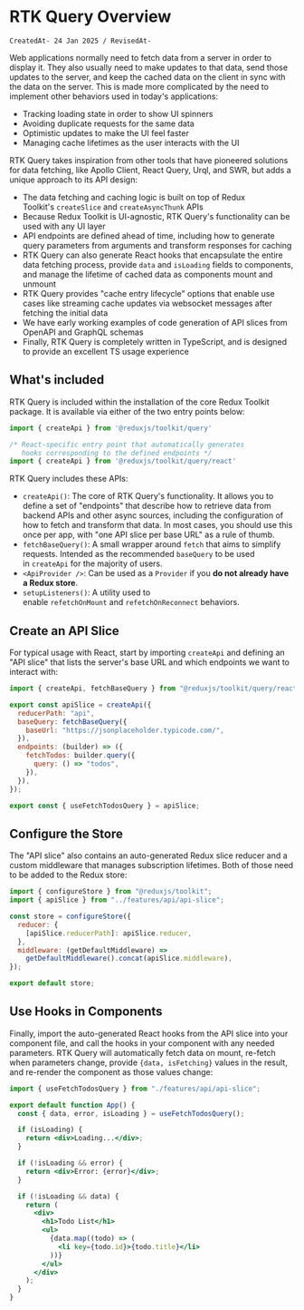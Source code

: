 # RTK Query Overview

`CreatedAt- 24 Jan 2025 / RevisedAt-`

Web applications normally need to fetch data from a server in order to display it. They also usually need to make updates to that data, send those updates to the server, and keep the cached data on the client in sync with the data on the server. This is made more complicated by the need to implement other behaviors used in today's applications:

- Tracking loading state in order to show UI spinners
- Avoiding duplicate requests for the same data
- Optimistic updates to make the UI feel faster
- Managing cache lifetimes as the user interacts with the UI

RTK Query takes inspiration from other tools that have pioneered solutions for data fetching, like Apollo Client, React Query, Urql, and SWR, but adds a unique approach to its API design:

- The data fetching and caching logic is built on top of Redux Toolkit's `createSlice` and `createAsyncThunk` APIs
- Because Redux Toolkit is UI-agnostic, RTK Query's functionality can be used with any UI layer
- API endpoints are defined ahead of time, including how to generate query parameters from arguments and transform responses for caching
- RTK Query can also generate React hooks that encapsulate the entire data fetching process, provide `data` and `isLoading` fields to components, and manage the lifetime of cached data as components mount and unmount
- RTK Query provides "cache entry lifecycle" options that enable use cases like streaming cache updates via websocket messages after fetching the initial data
- We have early working examples of code generation of API slices from OpenAPI and GraphQL schemas
- Finally, RTK Query is completely written in TypeScript, and is designed to provide an excellent TS usage experience

## What's included

RTK Query is included within the installation of the core Redux Toolkit package. It is available via either of the two entry points below:

```jsx
import { createApi } from '@reduxjs/toolkit/query'

/* React-specific entry point that automatically generates
   hooks corresponding to the defined endpoints */
import { createApi } from '@reduxjs/toolkit/query/react'
```

RTK Query includes these APIs:

- `createApi()`: The core of RTK Query's functionality. It allows you to define a set of "endpoints" that describe how to retrieve data from backend APIs and other async sources, including the configuration of how to fetch and transform that data. In most cases, you should use this once per app, with "one API slice per base URL" as a rule of thumb.
- `fetchBaseQuery()`: A small wrapper around `fetch` that aims to simplify requests. Intended as the recommended `baseQuery` to be used in `createApi` for the majority of users.
- `<ApiProvider />`: Can be used as a `Provider` if you **do not already have a Redux store**.
- `setupListeners()`: A utility used to enable `refetchOnMount` and `refetchOnReconnect` behaviors.

## Create an API Slice

For typical usage with React, start by importing `createApi` and defining an "API slice" that lists the server's base URL and which endpoints we want to interact with:

```jsx
import { createApi, fetchBaseQuery } from "@reduxjs/toolkit/query/react";

export const apiSlice = createApi({
  reducerPath: "api",
  baseQuery: fetchBaseQuery({
    baseUrl: "https://jsonplaceholder.typicode.com/",
  }),
  endpoints: (builder) => ({
    fetchTodos: builder.query({
      query: () => "todos",
    }),
  }),
});

export const { useFetchTodosQuery } = apiSlice;
```

## Configure the Store

The "API slice" also contains an auto-generated Redux slice reducer and a custom middleware that manages subscription lifetimes. Both of those need to be added to the Redux store:

```jsx
import { configureStore } from "@reduxjs/toolkit";
import { apiSlice } from "../features/api/api-slice";

const store = configureStore({
  reducer: {
    [apiSlice.reducerPath]: apiSlice.reducer,
  },
  middleware: (getDefaultMiddleware) =>
    getDefaultMiddleware().concat(apiSlice.middleware),
});

export default store;
```

## Use Hooks in Components

Finally, import the auto-generated React hooks from the API slice into your component file, and call the hooks in your component with any needed parameters. RTK Query will automatically fetch data on mount, re-fetch when parameters change, provide `{data, isFetching}` values in the result, and re-render the component as those values change:

```jsx
import { useFetchTodosQuery } from "./features/api/api-slice";

export default function App() {
  const { data, error, isLoading } = useFetchTodosQuery();

  if (isLoading) {
    return <div>Loading...</div>;
  }

  if (!isLoading && error) {
    return <div>Error: {error}</div>;
  }

  if (!isLoading && data) {
    return (
      <div>
        <h1>Todo List</h1>
        <ul>
          {data.map((todo) => (
            <li key={todo.id}>{todo.title}</li>
          ))}
        </ul>
      </div>
    );
  }
}
```